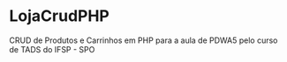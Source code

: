 # LojaCrudPHP
CRUD de Produtos e Carrinhos em PHP para a aula de PDWA5 pelo curso de TADS do IFSP - SPO
